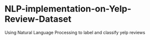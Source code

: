 # NLP-implementation-on-Yelp-Review-Dataset
Using Natural Language Processing to label and classify yelp reviews

